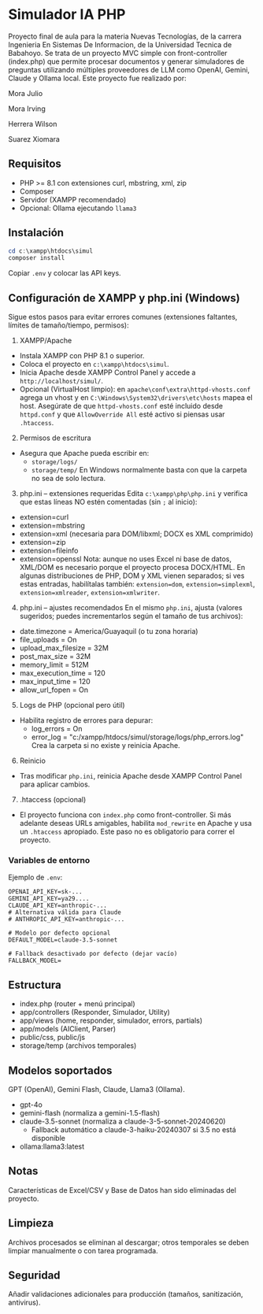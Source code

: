 # Simulador IA PHP

Proyecto final de aula para la materia Nuevas Tecnologías, de la carrera Ingenieria En Sistemas De Informacion, de la Universidad Tecnica de Babahoyo. Se trata de un proyecto MVC simple con front-controller (index.php) que permite procesar documentos y generar simuladores de preguntas utilizando múltiples proveedores de LLM como OpenAI, Gemini, Claude y Ollama local. Este proyecto fue realizado por:

Mora Julio

Mora Irving

Herrera Wilson

Suarez Xiomara

## Requisitos
- PHP >= 8.1 con extensiones curl, mbstring, xml, zip
- Composer
- Servidor (XAMPP recomendado)
- Opcional: Ollama ejecutando `llama3`

## Instalación
```powershell
cd c:\xampp\htdocs\simul
composer install
```
Copiar `.env` y colocar las API keys.

## Configuración de XAMPP y php.ini (Windows)

Sigue estos pasos para evitar errores comunes (extensiones faltantes, límites de tamaño/tiempo, permisos):

1) XAMPP/Apache
- Instala XAMPP con PHP 8.1 o superior.
- Coloca el proyecto en `c:\xampp\htdocs\simul`.
- Inicia Apache desde XAMPP Control Panel y accede a `http://localhost/simul/`.
- Opcional (VirtualHost limpio): en `apache\conf\extra\httpd-vhosts.conf` agrega un vhost y en `C:\Windows\System32\drivers\etc\hosts` mapea el host. Asegúrate de que `httpd-vhosts.conf` esté incluido desde `httpd.conf` y que `AllowOverride All` esté activo si piensas usar `.htaccess`.

2) Permisos de escritura
- Asegura que Apache pueda escribir en:
	- `storage/logs/`
	- `storage/temp/`
	En Windows normalmente basta con que la carpeta no sea de solo lectura.

3) php.ini – extensiones requeridas
Edita `c:\xampp\php\php.ini` y verifica que estas líneas NO estén comentadas (sin `;` al inicio):
- extension=curl
- extension=mbstring
- extension=xml  (necesaria para DOM/libxml; DOCX es XML comprimido)
- extension=zip
- extension=fileinfo
- extension=openssl
Nota: aunque no uses Excel ni base de datos, XML/DOM es necesario porque el proyecto procesa DOCX/HTML. En algunas distribuciones de PHP, DOM y XML vienen separados; si ves estas entradas, habilítalas también: `extension=dom`, `extension=simplexml`, `extension=xmlreader`, `extension=xmlwriter`.

4) php.ini – ajustes recomendados
En el mismo `php.ini`, ajusta (valores sugeridos; puedes incrementarlos según el tamaño de tus archivos):
- date.timezone = America/Guayaquil
  (o tu zona horaria)
- file_uploads = On
- upload_max_filesize = 32M
- post_max_size = 32M
- memory_limit = 512M
- max_execution_time = 120
- max_input_time = 120
- allow_url_fopen = On

5) Logs de PHP (opcional pero útil)
- Habilita registro de errores para depurar:
	- log_errors = On
	- error_log = "c:/xampp/htdocs/simul/storage/logs/php_errors.log"
	Crea la carpeta si no existe y reinicia Apache.

6) Reinicio
- Tras modificar `php.ini`, reinicia Apache desde XAMPP Control Panel para aplicar cambios.

7) .htaccess (opcional)
- El proyecto funciona con `index.php` como front-controller. Si más adelante deseas URLs amigables, habilita `mod_rewrite` en Apache y usa un `.htaccess` apropiado. Este paso no es obligatorio para correr el proyecto.

### Variables de entorno

Ejemplo de `.env`:

```
OPENAI_API_KEY=sk-...
GEMINI_API_KEY=ya29....
CLAUDE_API_KEY=anthropic-...
# Alternativa válida para Claude
# ANTHROPIC_API_KEY=anthropic-...

# Modelo por defecto opcional
DEFAULT_MODEL=claude-3.5-sonnet

# Fallback desactivado por defecto (dejar vacío)
FALLBACK_MODEL=
```

## Estructura
- index.php (router + menú principal)
- app/controllers (Responder, Simulador, Utility)
- app/views (home, responder, simulador, errors, partials)
- app/models (AIClient, Parser)
- public/css, public/js
- storage/temp (archivos temporales)

## Modelos soportados
GPT (OpenAI), Gemini Flash, Claude, Llama3 (Ollama).

- gpt-4o
- gemini-flash (normaliza a gemini-1.5-flash)
- claude-3.5-sonnet (normaliza a claude-3-5-sonnet-20240620)
	- Fallback automático a claude-3-haiku-20240307 si 3.5 no está disponible
- ollama:llama3:latest

## Notas
Características de Excel/CSV y Base de Datos han sido eliminadas del proyecto.

## Limpieza
Archivos procesados se eliminan al descargar; otros temporales se deben limpiar manualmente o con tarea programada.

## Seguridad
Añadir validaciones adicionales para producción (tamaños, sanitización, antivirus).
